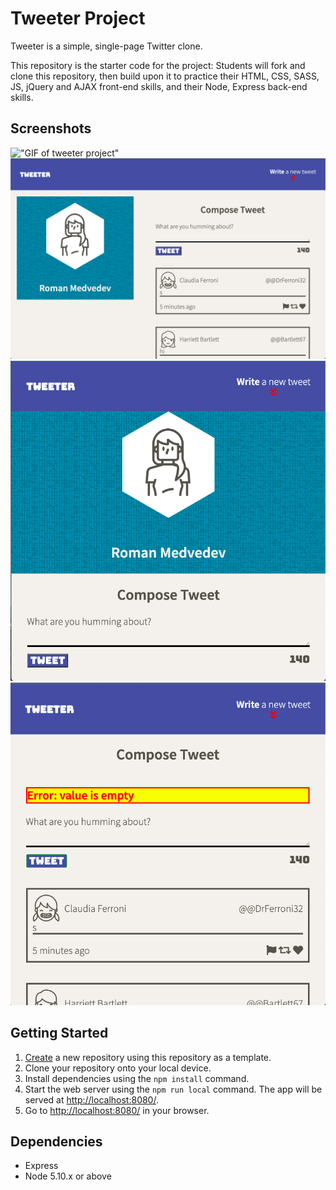 # Tweeter Project

Tweeter is a simple, single-page Twitter clone.

This repository is the starter code for the project: Students will fork and clone this repository, then build upon it to practice their HTML, CSS, SASS, JS, jQuery and AJAX front-end skills, and their Node, Express back-end skills.

## Screenshots
!["GIF of tweeter project"](https://github.com/RomanMedvedev91/tweeter/blob/master/docs/tweet_presentation.gif?raw=true)
!["Screenshot of desktop version project"](https://github.com/RomanMedvedev91/tweeter/blob/master/docs/tweet_screnshot1.png?raw=true)
!["Screenshot of tablet and less version project"](https://github.com/RomanMedvedev91/tweeter/blob/master/docs/tweet_screnshot2.png?raw=true)
!["Screenshot of error message"](https://github.com/RomanMedvedev91/tweeter/blob/master/docs/tweet_screnshot3.png?raw=true)

## Getting Started

1. [Create](https://docs.github.com/en/repositories/creating-and-managing-repositories/creating-a-repository-from-a-template) a new repository using this repository as a template.
2. Clone your repository onto your local device.
3. Install dependencies using the `npm install` command.
3. Start the web server using the `npm run local` command. The app will be served at <http://localhost:8080/>.
4. Go to <http://localhost:8080/> in your browser.



## Dependencies

- Express
- Node 5.10.x or above

